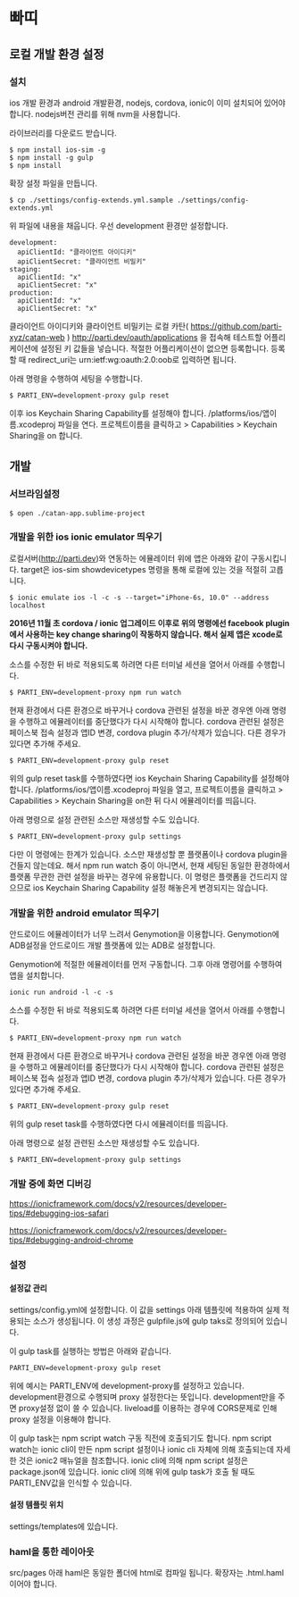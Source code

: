# 빠띠

## 로컬 개발 환경 설정

### 설치

ios 개발 환경과 android 개발환경, nodejs, cordova, ionic이 이미 설치되어 있어야 합니다. nodejs버전 관리를 위해 nvm을 사용합니다.

라이브러리를 다운로드 받습니다.

```
$ npm install ios-sim -g
$ npm install -g gulp
$ npm install
```

확장 설정 파일을 만듭니다.

```
$ cp ./settings/config-extends.yml.sample ./settings/config-extends.yml
```

위 파일에 내용을 채웁니다. 우선 development 환경만 설정합니다.

```
development:
  apiClientId: "클라이언트 아이디키"
  apiClientSecret: "클라이언트 비밀키"
staging:
  apiClientId: "x"
  apiClientSecret: "x"
production:
  apiClientId: "x"
  apiClientSecret: "x"
```

클라이언트 아이디키와 클라이언트 비밀키는 로컬 카탄( https://github.com/parti-xyz/catan-web ) http://parti.dev/oauth/applications 을 접속해 테스트할 어플리케이션에 설정된 키 값들을 넣습니다. 적절한 어플리케이션이 없으면 등록합니다. 등록할 때 redirect_uri는 urn:ietf:wg:oauth:2.0:oob로 입력하면 됩니다.

아래 명령을 수행하여 세팅을 수행합니다.

```
$ PARTI_ENV=development-proxy gulp reset
```

이후 ios Keychain Sharing Capability를 설정해야 합니다. /platforms/ios/앱이름.xcodeproj 파일을 연다. 프로젝트이름을 클릭하고 > Capabilities > Keychain Sharing을 on 합니다.


## 개발

### 서브라임설정

```
$ open ./catan-app.sublime-project
```

### 개발을 위한 ios ionic emulator 띄우기

로컬서버(http://parti.dev)와 연동하는 에뮬레이터 위에 앱은 아래와 같이 구동시킵니다. target은 ios-sim showdevicetypes 명령을 통해 로컬에 있는 것을 적절히 고릅니다.
```
$ ionic emulate ios -l -c -s --target="iPhone-6s, 10.0" --address localhost
```

**2016년 11월 초 cordova / ionic 업그레이드 이후로 위의 명령에선 facebook plugin에서 사용하는 key change sharing이 작동하지 않습니다. 해서 실제 앱은 xcode로 다시 구동시켜야 합니다.**

소스를 수정한 뒤 바로 적용되도록 하려면 다른 터미널 세션을 열어서 아래를 수행합니다.
```
$ PARTI_ENV=development-proxy npm run watch
```

현재 환경에서 다른 환경으로 바꾸거나 cordova 관련된 설정을 바꾼 경우엔 아래 명령을 수행하고 에뮬레이터를 중단했다가 다시 시작해야 합니다. cordova 관련된 설정은 페이스북 접속 설정과 앱ID 변경, cordova plugin 추가/삭제가 있습니다. 다른 경우가 있다면 추가해 주세요.

```
$ PARTI_ENV=development-proxy gulp reset
```

위의 gulp reset task를 수행하였다면 ios Keychain Sharing Capability를 설정해야 합니다. /platforms/ios/앱이름.xcodeproj 파일을 열고, 프로젝트이름을 클릭하고 > Capabilities > Keychain Sharing을 on한 뒤 다시 에뮬레이터를 띄웁니다.

아래 명령으로 설정 관련된 소스만 재생성할 수도 있습니다.

```
$ PARTI_ENV=development-proxy gulp settings
```

다만 이 명령에는 한계가 있습니다. 소스만 재생성할 뿐 플랫폼이나 cordova plugin을 건들지 않는데요. 해서 npm run watch 중이 아니면서, 현재 세팅된 동일한 환경하에서 플랫폼 무관한 관련 설정을 바꾸는 경우에 유용합니다. 이 명령은 플랫폼을 건드리지 않으므로 ios Keychain Sharing Capability 설정 해놓은게 변경되지는 않습니다.

### 개발을 위한 android emulator 띄우기

안드로이드 에뮬레이터가 너무 느려서 Genymotion을 이용합니다. Genymotion에 ADB설정을 안드로이드 개발 플랫폼에 있는 ADB로 설정합니다.

Genymotion에 적절한 에뮬레이터를 먼저 구동합니다. 그후 아래 명령어를 수행하여 앱을 설치합니다.
```
ionic run android -l -c -s
```

소스를 수정한 뒤 바로 적용되도록 하려면 다른 터미널 세션을 열어서 아래를 수행합니다.
```
$ PARTI_ENV=development-proxy npm run watch
```

현재 환경에서 다른 환경으로 바꾸거나 cordova 관련된 설정을 바꾼 경우엔 아래 명령을 수행하고 에뮬레이터를 중단했다가 다시 시작해야 합니다. cordova 관련된 설정은 페이스북 접속 설정과 앱ID 변경, cordova plugin 추가/삭제가 있습니다. 다른 경우가 있다면 추가해 주세요.

```
$ PARTI_ENV=development-proxy gulp reset
```

위의 gulp reset task를 수행하였다면 다시 에뮬레이터를 띄웁니다.

아래 명령으로 설정 관련된 소스만 재생성할 수도 있습니다.

```
$ PARTI_ENV=development-proxy gulp settings
```

### 개발 중에 화면 디버깅

https://ionicframework.com/docs/v2/resources/developer-tips/#debugging-ios-safari

https://ionicframework.com/docs/v2/resources/developer-tips/#debugging-android-chrome

### 설정

#### 설정값 관리

settings/config.yml에 설정합니다. 이 값을 settings 아래 템플릿에 적용하여 실제 적용되는 소스가 생성됩니다. 이 생성 과정은 gulpfile.js에 gulp taks로 정의되어 있습니다. 

이 gulp task를 실행하는 방법은 아래와 같습니다.

```
PARTI_ENV=development-proxy gulp reset
```

위에 예시는 PARTI_ENV에 development-proxy를 설정하고 있습니다. development환경으로 수행되며 proxy 설정한다는 뜻입니다. development만을 주면 proxy설정 없이 쓸 수 있습니다. liveload를 이용하는 경우에 CORS문제로 인해 proxy 설정을 이용해야 합니다.

이 gulp task는 npm script watch 구동 직전에 호출되기도 합니다. npm script watch는 ionic cli이 만든 npm script 설정이나 ionic cli 자체에 의해 호출되는데 자세한 것은 ionic2 매뉴얼을 참조합니다. ionic cli에 의해 npm script 설정은 package.json에 있습니다. ionic cli에 의해 위에 gulp task가 호출 될 때도 PARTI_ENV값을 인식할 수 있습니다.

#### 설정 템플릿 위치

settings/templates에 있습니다.

### haml을 통한 레이아웃

src/pages 아래 haml은 동일한 폴더에 html로 컴파일 됩니다. 확장자는 .html.haml이어야 합니다.
